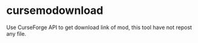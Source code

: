 # cursemodownload
Use CurseForge API to get download link of mod, this tool have not repost any file.
